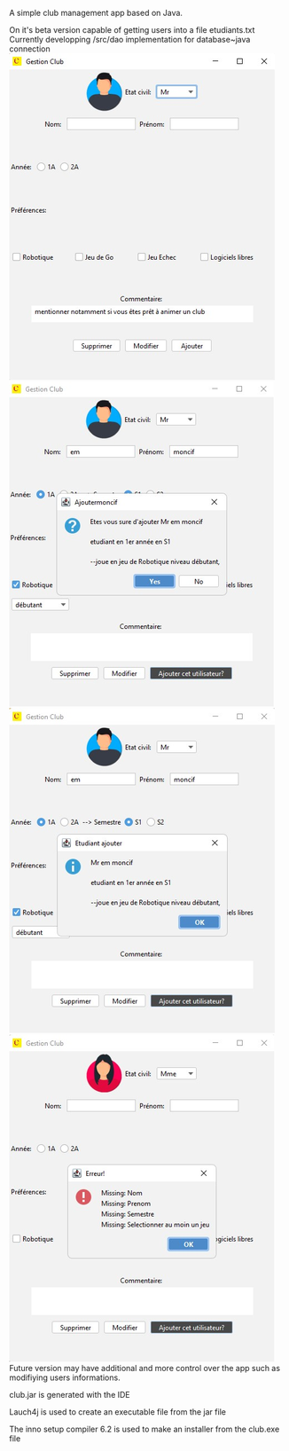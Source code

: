 A simple club management app based on Java. 

On it's beta version capable of getting users into a file etudiants.txt
<br />Currently developping /src/dao implementation for database~java connection <br />
![alt text](https://github.com/moncifem/Club-Management/blob/main/build/App%20screen.jpg)
![alt text](https://github.com/moncifem/Club-Management/blob/main/build/App2%20screen.jpg)
![alt text](https://github.com/moncifem/Club-Management/blob/main/build/App3%20screen.jpg)
![alt text](https://github.com/moncifem/Club-Management/blob/main/build/App4%20screen.jpg)
<br />
Future version may have additional and more control over the app such as modifiying users informations.

club.jar is generated with the IDE

Lauch4j is used to create an executable file from the jar file

The inno setup compiler 6.2 is used to make an installer from the club.exe file
